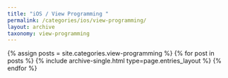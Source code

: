 ```yaml
---
title: "iOS / View Programming "
permalink: /categories/ios/view-programming/
layout: archive
taxonomy: view-programming
---
```


{% assign posts = site.categories.view-programming %}
{% for post in posts %} {% include archive-single.html type=page.entries_layout %} {% endfor %}